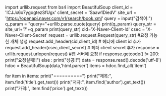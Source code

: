 import urllib.request
from bs4 import BeautifulSoup
client_id = 'ICJJx6x7ygogtezSfUgx'
client_secret = 'Saaw1DiedV'
site_url = 'https://openapi.naver.com/v1/search/book.xml'
query = input("검색어:")
q_param = "query="+urllib.parse.quote(query)
print(q_param)
query_str = site_url+'?'+q_param
print(query_str)
cid='X-Naver-Client-Id'
csec = 'X-Naver-Client-Secret'
request = urllib.request.Request(query_str) #요청 가능한 개체 생성
request.add_header(cid,client_id) # 헤더에 client id 추가
request.add_header(csec,client_secret) # 헤더 client secret 추가
response = urllib.request.urlopen(request) #웹 서버에 요청
if response.getcode() != 200:
  print("요청실패!!")
else :
  print("성공!!")
data = response.read().decode('utf-8')
hdoc = BeautifulSoup(data,'html.parser')
items = hdoc.find_all('item')

for item in items:
  print("==========")
  print("제목:", item.find('title').get_text())
  print("저자:", item.find('author').get_text())
  print("가격:", item.find('price').get_text())
